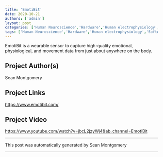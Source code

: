 ```yaml
---
title: 'EmotiBit'
date: 2020-10-21
authors: ['admin']
layout: post
categories: ['Human Neuroscience','Hardware','Human electrophysiology','Software']
tags: ['Human Neuroscience','Hardware','Human electrophysiology','Software']
---
```

EmotiBit is a wearable sensor to capture high-quality emotional, physiological, and movement data from just about anywhere on the body.
## Project Author(s)
Sean Montgomery
## Project Links
https://www.emotibit.com/
## Project Video
https://www.youtube.com/watch?v=jbcL2jzyWj4&ab_channel=EmotiBit
***
This post was automatically generated by
Sean Montgomery
***
